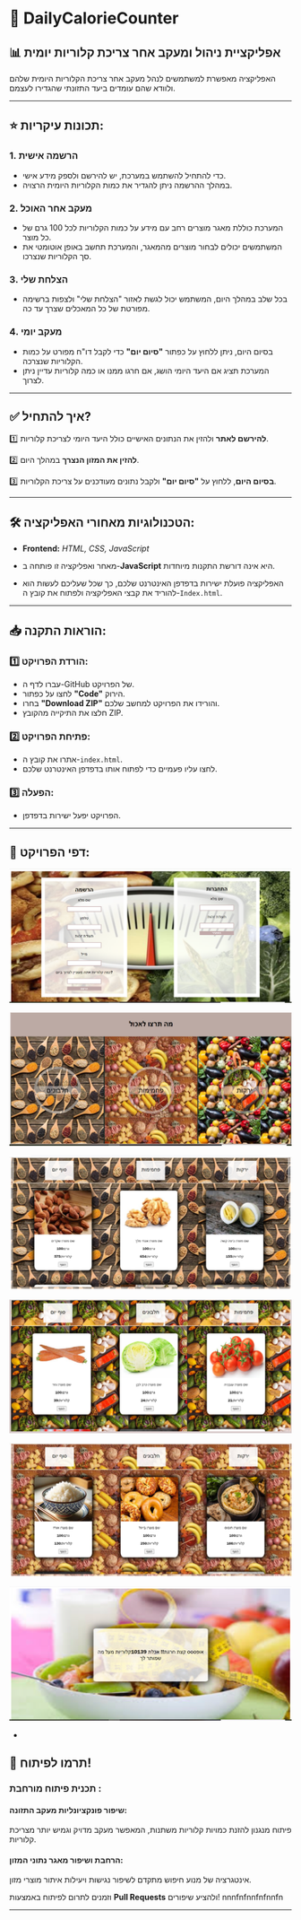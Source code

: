 
# 🥗 DailyCalorieCounter

## 📊 אפליקציית ניהול ומעקב אחר צריכת קלוריות יומית

האפליקציה מאפשרת למשתמשים לנהל מעקב אחר צריכת הקלוריות היומית שלהם ולוודא שהם עומדים ביעד התזונתי שהגדירו לעצמם.

---

## **⭐ תכונות עיקריות:**

###  1. **הרשמה אישית**
- כדי להתחיל להשתמש במערכת, יש להירשם ולספק מידע אישי.
- במהלך ההרשמה ניתן להגדיר את כמות הקלוריות היומית הרצויה.

###  2. **מעקב אחר האוכל**
- המערכת כוללת מאגר מוצרים רחב עם מידע על כמות הקלוריות לכל 100 גרם של כל מוצר.
- המשתמשים יכולים לבחור מוצרים מהמאגר, והמערכת תחשב באופן אוטומטי את סך הקלוריות שנצרכו.

###  3. **הצלחת שלי** 
- בכל שלב במהלך היום, המשתמש יכול לגשת לאזור "הצלחת שלי" ולצפות ברשימה מפורטת של כל המאכלים שצרך עד כה.

###  4. **מעקב יומי** 
- בסיום היום, ניתן ללחוץ על כפתור **"סיום יום"** כדי לקבל דו"ח מפורט על כמות הקלוריות שנצרכה.
- המערכת תציג אם היעד היומי הושג, אם חרגו ממנו או כמה קלוריות עדיין ניתן לצרוך.

---

## ✅ **איך להתחיל?**

1️⃣ **להירשם לאתר** ולהזין את הנתונים האישיים כולל היעד היומי לצריכת קלוריות.

2️⃣ **להזין את המזון הנצרך** במהלך היום.

3️⃣ **בסיום היום**, ללחוץ על **"סיום יום"** ולקבל נתונים מעודכנים על צריכת הקלוריות.

---

## 🛠️ **הטכנולוגיות מאחורי האפליקציה:**

- **Frontend:** *HTML, CSS, JavaScript*

  
- מאחר ואפליקציה זו פותחה ב-**JavaScript** היא אינה דורשת התקנות מיוחדות.
  
- האפליקציה פועלת ישירות בדפדפן האינטרנט שלכם, כך שכל שעליכם לעשות הוא להוריד את קבצי האפליקציה ולפתוח את קובץ ה-`Index.html`.

---

## 📥 **הוראות התקנה:**

### 1️⃣ **הורדת הפרויקט:**
- עברו לדף ה-GitHub של הפרויקט.
- לחצו על כפתור **"Code"** הירוק.
- בחרו **"Download ZIP"** והורידו את הפרויקט למחשב שלכם.
- חלצו את התיקייה מהקובץ ZIP.

### 2️⃣ **פתיחת הפרויקט:**
- אתרו את קובץ ה-`index.html`.
- לחצו עליו פעמיים כדי לפתוח אותו בדפדפן האינטרנט שלכם.

### 3️⃣ **הפעלה:**
- הפרויקט יפעל ישירות בדפדפן.

---

## 📸 **דפי הפרויקט:**

![מסך הרשמה והתחברות](IMG_FOR_README/login_screan.png)

![מסך ראשי](IMG_FOR_README/main_screan.png)

![מסך 1](IMG_FOR_README/1_screan.png)

![מסך 2](IMG_FOR_README/2_screan.png)

![מסך 3](IMG_FOR_README/3_screan.png)

![סיכום יום](IMG_FOR_README/sum_screan.png)

-

## 🤝 תרמו לפיתוח!

### תכנית פיתוח מורחבת :

#### שיפור פונקציונליות מעקב התזונה:

פיתוח מנגנון להזנת כמויות קלוריות משתנות, המאפשר מעקב מדויק וגמיש יותר מצריכת קלוריות.

#### הרחבת ושיפור מאגר נתוני המזון:

אינטגרציה של מנוע חיפוש מתקדם לשיפור נגישות ויעילות איתור מוצרי מזון.

וזמנים לתרום לפיתוח באמצעות **Pull Requests** ולהציע שיפורים!
nnnfnfnnfnfnnfn








------------------------------------------------------------------------------------------------------------------------------------------------------------



